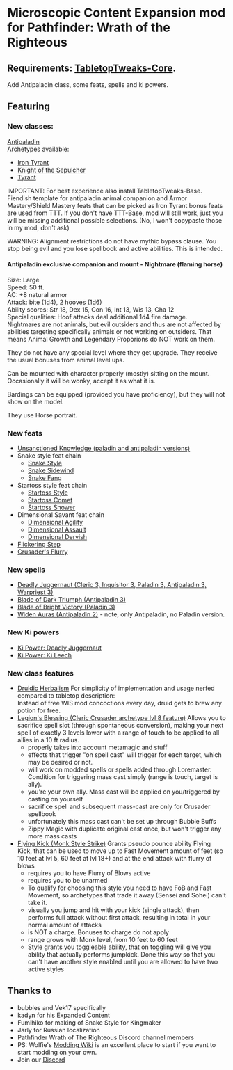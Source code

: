 # Microscopic Content Expansion mod for Pathfinder: Wrath of the Righteous 
## Requirements: [TabletopTweaks-Core](https://github.com/Vek17/TabletopTweaks-Core/releases).

Add Antipaladin class, some feats, spells and ki powers.

## Featuring

### New classes: 

[Antipaladin](https://www.d20pfsrd.com/classes/alternate-classes/antipaladin)   
Archetypes available:  
- [Iron Tyrant](https://www.d20pfsrd.com/classes/alternate-classes/antipaladin/archetypes/paizo-antipaladin-archetypes/iron-tyrant-antipaladin-archetype/)
- [Knight of the Sepulcher](https://www.d20pfsrd.com/classes/alternate-classes/antipaladin/archetypes/paizo-antipaladin-archetypes/knight-of-the-sepulcher)
- [Tyrant](https://www.d20pfsrd.com/classes/alternate-classes/antipaladin/archetypes/paizo-antipaladin-archetypes/tyrant-antipaladin-archetype/)

IMPORTANT: For best experience also install TabletopTweaks-Base. Fiendish template for antipaladin animal companion and Armor Mastery/Shield Mastery feats that can be picked as Iron Tyrant bonus feats are used from TTT. If you don't have TTT-Base, mod will still work, just you will be missing additional possible selections. (No, I won't copypaste those in my mod, don't ask)

WARNING: Alignment restrictions do not have mythic bypass clause. You stop being evil and you lose spellbook and active abilities. This is intended.

#### Antipaladin exclusive companion and mount - Nightmare (flaming horse)

Size: Large    
Speed: 50 ft.    
AC: +8 natural armor    
Attack: bite (1d4), 2 hooves (1d6)    
Ability scores: Str 18, Dex 15, Con 16, Int 13, Wis 13, Cha 12     
Special qualities: Hoof attacks deal additional 1d4 fire damage.    
Nightmares are not animals, but evil outsiders and thus are not affected by abilities targeting specifically animals or not working on outsiders. That means Animal Growth and Legendary Proporions do NOT work on them. 

They do not have any special level where they get upgrade. They receive the usual bonuses from animal level ups.

Can be mounted with character properly (mostly) sitting on the mount. Occasionally it will be wonky, accept it as what it is.

Bardings can be equipped (provided you have proficiency), but they will not show on the model.

They use Horse portrait.

### New feats

- [Unsanctioned Knowledge (paladin and antipaladin versions)](https://www.d20pfsrd.com/feats/general-feats/unsanctioned-knowledge/)
- Snake style feat chain
	- [Snake Style](https://www.d20pfsrd.com/feats/combat-feats/snake-style-combat-style)
	- [Snake Sidewind](https://www.d20pfsrd.com/feats/combat-feats/snake-sidewind-combat)
	- [Snake Fang](https://www.d20pfsrd.com/feats/combat-feats/snake-fang-combat)
- Startoss style feat chain
	- [Startoss Style](https://www.d20pfsrd.com/feats/combat-feats/startoss-style-combat-style)
	- [Startoss Comet](https://www.d20pfsrd.com/feats/combat-feats/startoss-comet-combat)
	- [Startoss Shower](https://www.d20pfsrd.com/feats/combat-feats/startoss-shower-combat)
- Dimensional Savant feat chain
    - [Dimensional Agility](https://www.d20pfsrd.com/feats/general-feats/dimensional-agility)
	- [Dimensional Assault](https://www.d20pfsrd.com/feats/general-feats/dimensional-assault)
	- [Dimensional Dervish](https://www.d20pfsrd.com/feats/general-feats/dimensional-dervish)
- [Flickering Step](https://www.d20pfsrd.com/feats/conduit-feats/flickering-step-conduit)
- [Crusader's Flurry](https://www.d20pfsrd.com/feats/general-feats/crusader-s-flurry)
### New spells

- [Deadly Juggernaut (Cleric 3, Inquisitor 3, Paladin 3, Antipaladin 3, Warpriest 3)](https://www.d20pfsrd.com/magic/all-spells/d/deadly-juggernaut/)   
- [Blade of Dark Triumph (Antipaladin 3)](https://www.d20pfsrd.com/magic/all-spells/b/blade-of-dark-triumph)
- [Blade of Bright Victory (Paladin 3)](https://www.d20pfsrd.com/magic/all-spells/b/blade-of-bright-victory)
- [Widen Auras (Antipaladin 2)](https://www.d20pfsrd.com/magic/all-spells/w/widen-auras/) - note, only Antipaladin, no Paladin version.

### New Ki powers
- [Ki Power: Deadly Juggernaut](https://www.d20pfsrd.com/classes/core-classes/Monk/archetypes/paizo-monk-archetypes/qinggong-monk/#8th-Level_Ki_Powers)
- [Ki Power: Ki Leech](https://www.d20pfsrd.com/classes/core-classes/Monk/archetypes/paizo-monk-archetypes/qinggong-monk/#10th-Level_Ki_Powers)

### New class features
- [Druidic Herbalism](https://www.d20pfsrd.com/classes/Core-classes/druid/#Nature_Bond_Ex)
For simplicity of implementation and usage nerfed compared to tabletop description:   
  Instead of free WIS mod concoctions every day, druid gets to brew any potion for free.
- [Legion's Blessing (Cleric Crusader archetype lvl 8 feature)](https://www.d20pfsrd.com/classes/core-classes/cleric/archetypes/paizo-cleric-archetypes/crusader)
Allows you to sacrifice spell slot (through spontaneous conversion), making your next spell of exactly 3 levels lower with a range of touch to be applied to all allies in a 10 ft radius.
	- properly takes into account metamagic and stuff
	- effects that trigger "on spell cast" will trigger for each target, which may be desired or not.
	- will work on modded spells or spells added through Loremaster. Condition for triggering mass cast simply (range is touch, target is ally).
	- you're your own ally. Mass cast will be applied on you/triggered by casting on yourself
	- sacrifice spell and subsequent mass-cast are only for Crusader spellbook
	- unfortunately this mass cast can't be set up through Bubble Buffs
	- Zippy Magic with duplicate original cast once, but won't trigger any more mass casts
- [Flying Kick (Monk Style Strike)](https://www.d20pfsrd.com/classes/unchained-classes/Monk-unchained/#TOC-Style-Strike-Ex-)
Grants pseudo pounce ability Flying Kick, that can be used to move up to Fast Movement amount of feet (so 10 feet at lvl 5, 60 feet at lvl 18+) and at the end attack with flurry of blows
	- requires you to have Flurry of Blows active
	- requires you to be unarmed
	- To qualify for choosing this style you need to have FoB and Fast Movement, so archetypes that trade it away (Sensei and Sohei) can't take it.
	- visually you jump and hit with your kick (single attack), then performs full attack without first attack, resulting in total in your normal amount of attacks
	- is NOT a charge. Bonuses to charge do not apply
	- range grows with Monk level, from 10 feet to 60 feet
	- Style grants you toggleable ability, that on toggling will give you ability that actually performs jumpkick. Done this way so that you can't have another style enabled until you are allowed to have two active styles


## Thanks to  
-   bubbles and Vek17 specifically   
-   kadyn for his Expanded Content
-   Fumihiko for making of Snake Style for Kingmaker
-   Jarly for Russian localization
-   Pathfinder Wrath of The Righteous Discord channel members
-   PS: Wolfie's [Modding Wiki](https://github.com/WittleWolfie/OwlcatModdingWiki/wiki) is an excellent place to start if you want to start modding on your own.
-   Join our [Discord](https://discord.com/invite/wotr)